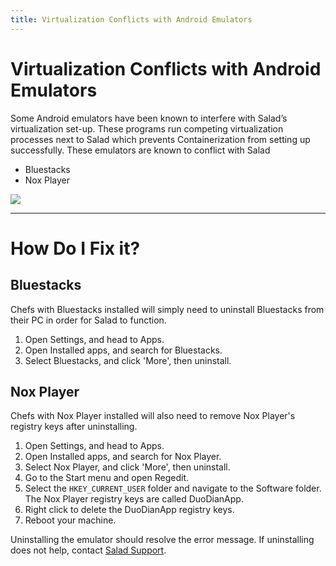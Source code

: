 ```yaml
---
title: Virtualization Conflicts with Android Emulators
---
```


# Virtualization Conflicts with Android Emulators

Some Android emulators have been known to interfere with Salad’s virtualization set-up. These programs run competing
virtualization processes next to Salad which prevents Containerization from setting up successfully. These emulators are
known to conflict with Salad

- Bluestacks
- Nox Player

![](https://s3.amazonaws.com/helpscout.net/docs/assets/615b47bfca9e0011a4434693/images/65e740ea6ba1d916ec467530/file-NTvyKfZzZj.png)

---

# How Do I Fix it?

## Bluestacks

Chefs with Bluestacks installed will simply need to uninstall Bluestacks from their PC in order for Salad to function.

1. Open Settings, and head to Apps.
2. Open Installed apps, and search for Bluestacks.
3. Select Bluestacks, and click 'More', then uninstall.

## Nox Player

Chefs with Nox Player installed will also need to remove Nox Player's registry keys after uninstalling.

1. Open Settings, and head to Apps.
2. Open Installed apps, and search for Nox Player.
3. Select Nox Player, and click 'More', then uninstall.
4. Go to the Start menu and open Regedit.
5. Select the `HKEY_CURRENT_USER` folder and navigate to the Software folder. The Nox Player registry keys are called
   DuoDianApp.
6. Right click to delete the DuoDianApp registry keys.
7. Reboot your machine.

Uninstalling the emulator should resolve the error message. If uninstalling does not help, contact
[Salad Support](https://support.salad.com/article/216-how-to-create-a-support-ticket).
